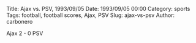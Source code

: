 Title: Ajax vs. PSV, 1993/09/05
Date: 1993/09/05 00:00
Category: sports
Tags: football, football scores, Ajax, PSV
Slug: ajax-vs-psv
Author: carbonero


Ajax 2 - 0 PSV
